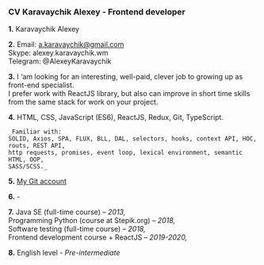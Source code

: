 ### CV Karavaychik Alexey - Frontend developer

**1.** 	Karavaychik Alexey

**2.**	Email: a.karavaychik@gmail.com  
		Skype: alexey.karavaychik.wm  
		Telegram: @AlexeyKaravaychik 
		
**3.** 	I ‘am looking for an interesting, well-paid, clever job to growing up as front-end specialist.  
	I prefer work with ReactJS library, but also can improve in short time skills from the same stack for work on your project.
	
**4.**	HTML, CSS, JavaScript (ES6), ReactJS, Redux, Git, TypeScript. 
	
	_Familiar with:
	SOLID, Axios, SPA, FLUX, BLL, DAL, selectors, hooks, context API, HOC, routs, REST API,
	http requests, promises, event loop, lexical environment, semantic HTML, OOP,
	SASS/SCSS._
	
**5.**	[My Git account](https://github.com/AlexGit2012?tab=repositories)

**6.**	-

**7.**	Java SE (full-time course) – _2013,_  
	Programming Python (course at Stepik.org) – _2018,_  
	Software testing (full-time course) – _2018,_  
	Frontend development course + ReactJS – _2019-2020,_  
	
**8.**	English level - _Pre-intermediate_